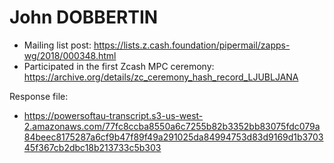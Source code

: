# John DOBBERTIN

* Mailing list post: <https://lists.z.cash.foundation/pipermail/zapps-wg/2018/000348.html>
* Participated in the first Zcash MPC ceremony: <https://archive.org/details/zc_ceremony_hash_record_LJUBLJANA>

Response file:

* <https://powersoftau-transcript.s3-us-west-2.amazonaws.com/77fc8ccba8550a6c7255b82b3352bb83075fdc079a84beec8175287a6cf9b47f89f49a291025da84994753d83d9169d1b370345f367cb2dbc18b213733c5b303>
